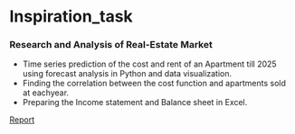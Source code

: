 # Inspiration_task


### Research and Analysis of Real-Estate Market

- Time series prediction of the cost and rent of an Apartment till 2025 using forecast analysis in Python and data visualization.
- Finding the correlation between the cost function and apartments sold at eachyear.
- Preparing the Income statement and Balance sheet in Excel.

[Report](https://github.com/saicharangrandhi/Inspiration_task/blob/main/Inspiration_task%201.pdf)

